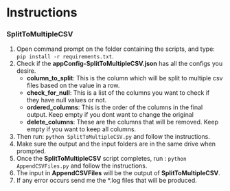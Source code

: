 # Instructions

### SplitToMultipleCSV
1. Open command prompt on the folder containing the scripts, and type:  ` pip install -r requirements.txt `.
2. Check if the **appConfig-SplitToMultipleCSV.json** has all the configs you desire.
   - **column_to_split**: This is the column which will be split to multiple csv files based on the value in a row.
   - **check_for_null**: This is a list of the columns you want to check if they have null values or not.
   - **ordered_columns**: This is the order of the columns in the final output. Keep empty if you dont want to change the original
   - **delete_columns**: These are the columns that will be removed. Keep empty if you want to keep all columns.
3. Then run:  ` python SplitToMultipleCSV.py `  and follow the instructions.
4. Make sure the output and the input folders are in the same drive when prompted.
5. Once the **SplitToMultipleCSV** script completes, run : ` python AppendCSVFiles.py ` and follow the instructions.
6. The input in **AppendCSVFiles** will be the output of **SplitToMultipleCSV**.
7. If any error occurs send me the *.log files that will be produced.

